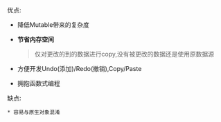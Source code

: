 优点:

 * 降低Mutable带来的复杂度

 * **节省内存空间**

   > 仅对更改的到的数据进行copy,没有被更改的数据还是使用原数据源

* 方便开发Undo(添加)/Redo(撤销),Copy/Paste
* 拥抱函数式编程

缺点:

	* 容易与原生对象混淆


